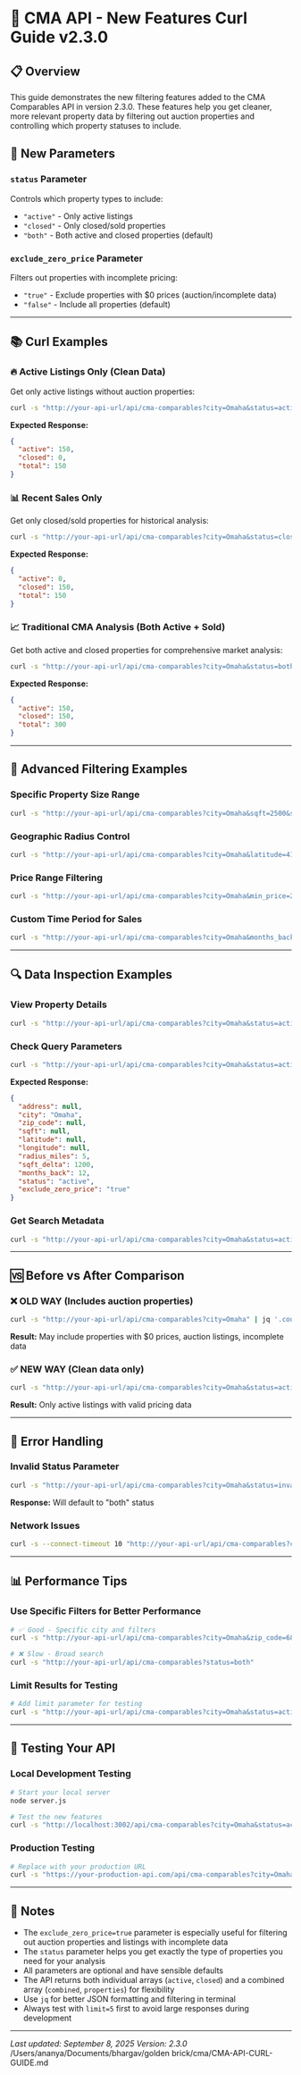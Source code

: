 # 🚀 CMA API - New Features Curl Guide v2.3.0

## 📋 Overview

This guide demonstrates the new filtering features added to the CMA Comparables API in version 2.3.0. These features help you get cleaner, more relevant property data by filtering out auction properties and controlling which property statuses to include.

## 🎯 New Parameters

### `status` Parameter

Controls which property types to include:

- `"active"` - Only active listings
- `"closed"` - Only closed/sold properties
- `"both"` - Both active and closed properties (default)

### `exclude_zero_price` Parameter

Filters out properties with incomplete pricing:

- `"true"` - Exclude properties with $0 prices (auction/incomplete data)
- `"false"` - Include all properties (default)

---

## 📚 Curl Examples

### 🔥 Active Listings Only (Clean Data)

Get only active listings without auction properties:

```bash
curl -s "http://your-api-url/api/cma-comparables?city=Omaha&status=active&exclude_zero_price=true" | jq '.counts'
```

**Expected Response:**

```json
{
  "active": 150,
  "closed": 0,
  "total": 150
}
```

### 📊 Recent Sales Only

Get only closed/sold properties for historical analysis:

```bash
curl -s "http://your-api-url/api/cma-comparables?city=Omaha&status=closed&exclude_zero_price=true" | jq '.counts'
```

**Expected Response:**

```json
{
  "active": 0,
  "closed": 150,
  "total": 150
}
```

### 📈 Traditional CMA Analysis (Both Active + Sold)

Get both active and closed properties for comprehensive market analysis:

```bash
curl -s "http://your-api-url/api/cma-comparables?city=Omaha&status=both&exclude_zero_price=true" | jq '.counts'
```

**Expected Response:**

```json
{
  "active": 150,
  "closed": 150,
  "total": 300
}
```

---

## 🎯 Advanced Filtering Examples

### Specific Property Size Range

```bash
curl -s "http://your-api-url/api/cma-comparables?city=Omaha&sqft=2500&sqft_delta=800&status=active&exclude_zero_price=true" | jq '.counts'
```

### Geographic Radius Control

```bash
curl -s "http://your-api-url/api/cma-comparables?city=Omaha&latitude=41.2565&longitude=-95.9345&radius_miles=2&status=active&exclude_zero_price=true" | jq '.counts'
```

### Price Range Filtering

```bash
curl -s "http://your-api-url/api/cma-comparables?city=Omaha&min_price=200000&max_price=500000&status=active&exclude_zero_price=true" | jq '.counts'
```

### Custom Time Period for Sales

```bash
curl -s "http://your-api-url/api/cma-comparables?city=Omaha&months_back=6&status=closed&exclude_zero_price=true" | jq '.counts'
```

---

## 🔍 Data Inspection Examples

### View Property Details

```bash
curl -s "http://your-api-url/api/cma-comparables?city=Omaha&status=active&exclude_zero_price=true&limit=3" | jq '.properties[0] | {address: .address, listPrice: .listPrice, sqft: .sqft, status: .status}'
```

### Check Query Parameters

```bash
curl -s "http://your-api-url/api/cma-comparables?city=Omaha&status=active&exclude_zero_price=true" | jq '.query'
```

**Expected Response:**

```json
{
  "address": null,
  "city": "Omaha",
  "zip_code": null,
  "sqft": null,
  "latitude": null,
  "longitude": null,
  "radius_miles": 5,
  "sqft_delta": 1200,
  "months_back": 12,
  "status": "active",
  "exclude_zero_price": "true"
}
```

### Get Search Metadata

```bash
curl -s "http://your-api-url/api/cma-comparables?city=Omaha&status=active&exclude_zero_price=true" | jq '.meta'
```

---

## 🆚 Before vs After Comparison

### ❌ OLD WAY (Includes auction properties)

```bash
curl -s "http://your-api-url/api/cma-comparables?city=Omaha" | jq '.counts'
```

**Result:** May include properties with $0 prices, auction listings, incomplete data

### ✅ NEW WAY (Clean data only)

```bash
curl -s "http://your-api-url/api/cma-comparables?city=Omaha&status=active&exclude_zero_price=true" | jq '.counts'
```

**Result:** Only active listings with valid pricing data

---

## 🚨 Error Handling

### Invalid Status Parameter

```bash
curl -s "http://your-api-url/api/cma-comparables?city=Omaha&status=invalid"
```

**Response:** Will default to "both" status

### Network Issues

```bash
curl -s --connect-timeout 10 "http://your-api-url/api/cma-comparables?city=Omaha&status=active&exclude_zero_price=true"
```

---

## 📊 Performance Tips

### Use Specific Filters for Better Performance

```bash
# ✅ Good - Specific city and filters
curl -s "http://your-api-url/api/cma-comparables?city=Omaha&zip_code=68104&status=active&exclude_zero_price=true"

# ❌ Slow - Broad search
curl -s "http://your-api-url/api/cma-comparables?status=both"
```

### Limit Results for Testing

```bash
# Add limit parameter for testing
curl -s "http://your-api-url/api/cma-comparables?city=Omaha&status=active&exclude_zero_price=true&limit=5"
```

---

## 🔧 Testing Your API

### Local Development Testing

```bash
# Start your local server
node server.js

# Test the new features
curl -s "http://localhost:3002/api/cma-comparables?city=Omaha&status=active&exclude_zero_price=true" | jq '.counts'
```

### Production Testing

```bash
# Replace with your production URL
curl -s "https://your-production-api.com/api/cma-comparables?city=Omaha&status=active&exclude_zero_price=true" | jq '.counts'
```

---

## 📝 Notes

- The `exclude_zero_price=true` parameter is especially useful for filtering out auction properties and listings with incomplete data
- The `status` parameter helps you get exactly the type of properties you need for your analysis
- All parameters are optional and have sensible defaults
- The API returns both individual arrays (`active`, `closed`) and a combined array (`combined`, `properties`) for flexibility
- Use `jq` for better JSON formatting and filtering in terminal
- Always test with `limit=5` first to avoid large responses during development

---

_Last updated: September 8, 2025_
_Version: 2.3.0_</content>
<parameter name="filePath">/Users/ananya/Documents/bhargav/golden brick/cma/CMA-API-CURL-GUIDE.md
